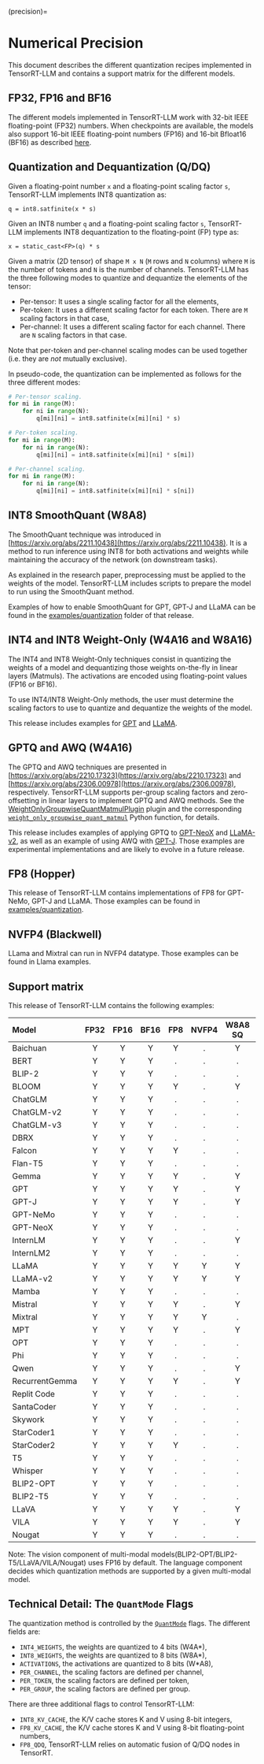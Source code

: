 (precision)=

# Numerical Precision

This document describes the different quantization recipes implemented in TensorRT-LLM and contains a support matrix
for the different models.

## FP32, FP16 and BF16

The different models implemented in TensorRT-LLM work with 32-bit IEEE
floating-point (FP32) numbers. When checkpoints are available, the models also
support 16-bit IEEE floating-point numbers (FP16) and 16-bit Bfloat16 (BF16) as
described [here](https://en.wikipedia.org/wiki/Bfloat16_floating-point_format).

## Quantization and Dequantization (Q/DQ)

Given a floating-point number `x` and a floating-point scaling factor `s`,
TensorRT-LLM implements INT8 quantization as:

```
q = int8.satfinite(x * s)
```

Given an INT8 number `q` and a floating-point scaling factor `s`, TensorRT-LLM
implements INT8 dequantization to the floating-point (FP) type as:

```
x = static_cast<FP>(q) * s
```

Given a matrix (2D tensor) of shape `M x N` (`M` rows and `N` columns) where
`M` is the number of tokens and `N` is the number of channels. TensorRT-LLM has
the three following modes to quantize and dequantize the elements of the
tensor:

 * Per-tensor: It uses a single scaling factor for all the elements,
 * Per-token: It uses a different scaling factor for each token. There are `M`
   scaling factors in that case,
 * Per-channel: It uses a different scaling factor for each channel. There are
   `N` scaling factors in that case.

Note that per-token and per-channel scaling modes can be used together (i.e.
they are _not_ mutually exclusive).

In pseudo-code, the quantization can be implemented as follows for the three
different modes:

```python
# Per-tensor scaling.
for mi in range(M):
    for ni in range(N):
        q[mi][ni] = int8.satfinite(x[mi][ni] * s)

# Per-token scaling.
for mi in range(M):
    for ni in range(N):
        q[mi][ni] = int8.satfinite(x[mi][ni] * s[mi])

# Per-channel scaling.
for mi in range(M):
    for ni in range(N):
        q[mi][ni] = int8.satfinite(x[mi][ni] * s[ni])
```

## INT8 SmoothQuant (W8A8)

The SmoothQuant technique was introduced in
[https://arxiv.org/abs/2211.10438](https://arxiv.org/abs/2211.10438). It is a
method to run inference using INT8 for both activations and weights while
maintaining the accuracy of the network (on downstream tasks).

As explained in the research paper, preprocessing must be applied to the
weights of the model. TensorRT-LLM includes scripts to prepare the model to
run using the SmoothQuant method.

Examples of how to enable SmoothQuant for GPT, GPT-J and LLaMA can be found in
the [examples/quantization](source:examples/quantization) folder of that release.

## INT4 and INT8 Weight-Only (W4A16 and W8A16)

The INT4 and INT8 Weight-Only techniques consist in quantizing the weights of
a model and dequantizing those weights on-the-fly in linear layers (Matmuls).
The activations are encoded using floating-point values (FP16 or BF16).

To use INT4/INT8 Weight-Only methods, the user must determine the scaling
factors to use to quantize and dequantize the weights of the model.

This release includes examples for [GPT](source:examples/models/core/gpt) and
[LLaMA](source:examples/models/core/llama).

## GPTQ and AWQ (W4A16)

The GPTQ and AWQ techniques are presented in
[https://arxiv.org/abs/2210.17323](https://arxiv.org/abs/2210.17323)
and
[https://arxiv.org/abs/2306.00978](https://arxiv.org/abs/2306.00978),
respectively. TensorRT-LLM supports per-group scaling factors and
zero-offsetting in linear layers to implement GPTQ and AWQ methods. See the
[WeightOnlyGroupwiseQuantMatmulPlugin](source:cpp/tensorrt_llm/plugins/weightOnlyGroupwiseQuantMatmulPlugin)
plugin and the corresponding
[`weight_only_groupwise_quant_matmul`](source:tensorrt_llm/quantization/functional.py)
Python function, for details.

This release includes examples of applying GPTQ to [GPT-NeoX](source:examples/models/core/gpt)
and [LLaMA-v2](source:examples/models/core/llama), as well as an example of using AWQ with
[GPT-J](source:examples/models/contrib/gpt). Those examples are experimental implementations and
are likely to evolve in a future release.

## FP8 (Hopper)

This release of TensorRT-LLM contains implementations of FP8 for GPT-NeMo,
GPT-J and LLaMA. Those examples can be found in
[examples/quantization](source:examples/quantization).

## NVFP4 (Blackwell)

LLama and Mixtral can run in NVFP4 datatype. Those examples can be found in Llama examples.

## Support matrix

This release of TensorRT-LLM contains the following examples:

| Model          | FP32  | FP16  | BF16  |  FP8  | NVFP4 | W8A8 SQ | W8A16 | W4A16 | W4A16 AWQ | W4A16 GPTQ |
| :------------- | :---: | :---: | :---: | :---: | :---: | :-----: | :---: | :---: | :-------: | :--------: |
| Baichuan       |   Y   |   Y   |   Y   |   Y   |   .   |    Y    |   Y   |   Y   |     Y     |     Y      |
| BERT           |   Y   |   Y   |   Y   |   .   |   .   |    .    |   .   |   .   |     .     |     .      |
| BLIP-2         |   Y   |   Y   |   Y   |   .   |   .   |    .    |   .   |   .   |     .     |     .      |
| BLOOM          |   Y   |   Y   |   Y   |   Y   |   .   |    Y    |   Y   |   Y   |     .     |     .      |
| ChatGLM        |   Y   |   Y   |   Y   |   .   |   .   |    .    |   .   |   .   |     .     |     .      |
| ChatGLM-v2     |   Y   |   Y   |   Y   |   .   |   .   |    .    |   .   |   .   |     .     |     .      |
| ChatGLM-v3     |   Y   |   Y   |   Y   |   .   |   .   |    .    |   .   |   .   |     .     |     .      |
| DBRX           |   Y   |   Y   |   Y   |   .   |   .   |    .    |   Y   |   Y   |     .     |     .      |
| Falcon         |   Y   |   Y   |   Y   |   Y   |   .   |    .    |   Y   |   Y   |     Y     |     .      |
| Flan-T5        |   Y   |   Y   |   Y   |   .   |   .   |    .    |   .   |   .   |     .     |     .      |
| Gemma          |   Y   |   Y   |   Y   |   Y   |   .   |    Y    |   Y   |   Y   |     Y     |     .      |
| GPT            |   Y   |   Y   |   Y   |   Y   |   .   |    Y    |   Y   |   Y   |     .     |     .      |
| GPT-J          |   Y   |   Y   |   Y   |   Y   |   .   |    Y    |   Y   |   Y   |     Y     |     .      |
| GPT-NeMo       |   Y   |   Y   |   Y   |   .   |   .   |    .    |   .   |   .   |     .     |     .      |
| GPT-NeoX       |   Y   |   Y   |   Y   |   .   |   .   |    .    |   .   |   .   |     .     |     Y      |
| InternLM       |   Y   |   Y   |   Y   |   .   |   .   |    Y    |   Y   |   Y   |     .     |     .      |
| InternLM2      |   Y   |   Y   |   Y   |   .   |   .   |    .    |   .   |   .   |     .     |     .      |
| LLaMA          |   Y   |   Y   |   Y   |   Y   |   Y   |    Y    |   Y   |   Y   |     Y     |     Y      |
| LLaMA-v2       |   Y   |   Y   |   Y   |   Y   |   Y   |    Y    |   Y   |   Y   |     Y     |     Y      |
| Mamba          |   Y   |   Y   |   Y   |   .   |   .   |    .    |   .   |   .   |     .     |     .      |
| Mistral        |   Y   |   Y   |   Y   |   Y   |   .   |    Y    |   Y   |   Y   |     Y     |     .      |
| Mixtral        |   Y   |   Y   |   Y   |   Y   |   Y   |    .    |   Y   |   Y   |     .     |     .      |
| MPT            |   Y   |   Y   |   Y   |   Y   |   .   |    Y    |   Y   |   Y   |     Y     |     .      |
| OPT            |   Y   |   Y   |   Y   |   .   |   .   |    .    |   .   |   .   |     .     |     .      |
| Phi            |   Y   |   Y   |   Y   |   .   |   .   |    .    |   .   |   .   |     .     |     .      |
| Qwen           |   Y   |   Y   |   Y   |   .   |   .   |    Y    |   Y   |   Y   |     Y     |     Y      |
| RecurrentGemma |   Y   |   Y   |   Y   |   Y   |   .   |    Y    |   .   |   .   |     Y     |     .      |
| Replit Code    |   Y   |   Y   |   Y   |   .   |   .   |    .    |   .   |   .   |     .     |     .      |
| SantaCoder     |   Y   |   Y   |   Y   |   .   |   .   |    .    |   Y   |   Y   |     .     |     .      |
| Skywork        |   Y   |   Y   |   Y   |   .   |   .   |    .    |   .   |   .   |     .     |     .      |
| StarCoder1     |   Y   |   Y   |   Y   |   .   |   .   |    .    |   Y   |   Y   |     .     |     .      |
| StarCoder2     |   Y   |   Y   |   Y   |   Y   |   .   |    .    |   Y   |   Y   |     .     |     .      |
| T5             |   Y   |   Y   |   Y   |   .   |   .   |    .    |   .   |   .   |     .     |     .      |
| Whisper        |   Y   |   Y   |   Y   |   .   |   .   |    .    |   Y   |   Y   |     .     |     .      |
| BLIP2-OPT      |   Y   |   Y   |   Y   |   .   |   .   |    .    |   .   |   .   |     .     |     .      |
| BLIP2-T5       |   Y   |   Y   |   Y   |   .   |   .   |    .    |   .   |   .   |     .     |     .      |
| LLaVA          |   Y   |   Y   |   Y   |   Y   |   .   |    Y    |   Y   |   Y   |     Y     |     Y      |
| VILA           |   Y   |   Y   |   Y   |   Y   |   .   |    Y    |   Y   |   Y   |     Y     |     Y      |
| Nougat         |   Y   |   Y   |   Y   |   .   |   .   |    .    |   .   |   .   |     .     |     .      |

Note: The vision component of multi-modal models(BLIP2-OPT/BLIP2-T5/LLaVA/VILA/Nougat) uses FP16 by default.
The language component decides which quantization methods are supported by a given multi-modal model.

## Technical Detail: The `QuantMode` Flags

The quantization method is controlled by the
[`QuantMode`](source:tensorrt_llm/quantization/mode.py) flags. The different fields
are:

 * `INT4_WEIGHTS`, the weights are quantized to 4 bits (W4A\*),
 * `INT8_WEIGHTS`, the weights are quantized to 8 bits (W8A\*),
 * `ACTIVATIONS`, the activations are quantized to 8 bits (W\*A8),
 * `PER_CHANNEL`, the scaling factors are defined per channel,
 * `PER_TOKEN`, the scaling factors are defined per token,
 * `PER_GROUP`, the scaling factors are defined per group.

There are three additional flags to control TensorRT-LLM:

 * `INT8_KV_CACHE`, the K/V cache stores K and V using 8-bit integers,
 * `FP8_KV_CACHE`, the K/V cache stores K and V using 8-bit floating-point numbers,
 * `FP8_QDQ`, TensorRT-LLM relies on automatic fusion of Q/DQ nodes in TensorRT.
